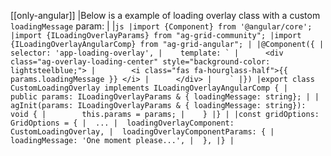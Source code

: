 [[only-angular]]
|Below is a example of loading overlay class with a custom `loadingMessage` param:
|
|```js
|import {Component} from '@angular/core';
|import {ILoadingOverlayParams} from "ag-grid-community";
|import {ILoadingOverlayAngularComp} from "ag-grid-angular";
|
|@Component({
|    selector: 'app-loading-overlay',
|    template: `
|      <div class="ag-overlay-loading-center" style="background-color: lightsteelblue;">
|        <i class="fas fa-hourglass-half">{{ params.loadingMessage }} </i>
|      </div>
|    `
|})
|export class CustomLoadingOverlay implements ILoadingOverlayAngularComp {
|    public params: ILoadingOverlayParams & { loadingMessage: string};
|
|    agInit(params: ILoadingOverlayParams & { loadingMessage: string}): void {
|        this.params = params;
|    }
|}
|
|const gridOptions: GridOptions = {
|  ...
|  loadingOverlayComponent: CustomLoadingOverlay,
|  loadingOverlayComponentParams: {
|    loadingMessage: 'One moment please...',
|  },
|}
|```
